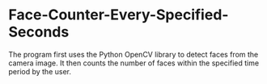 # Face-Counter-Every-Specified-Seconds
The program first uses the Python OpenCV library to detect faces from the camera image. It then counts the number of faces within the specified time period by the user.
